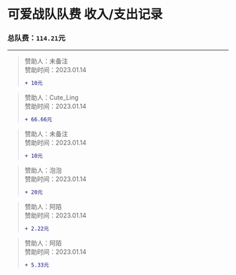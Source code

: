 # 可爱战队队费 收入/支出记录

### 总队费：`114.21`元
______
> 赞助人：未备注  
> 赞助时间：2023.01.14  
> ```diff
> + 10元
> ```

> 赞助人：Cute_Ling  
> 赞助时间：2023.01.14  
> ```diff
> + 66.66元
> ```

> 赞助人：未备注  
> 赞助时间：2023.01.14  
> ```diff
> + 10元
> ```

> 赞助人：泡泡  
> 赞助时间：2023.01.14  
> ```diff
> + 20元
> ```

> 赞助人：阿陌  
> 赞助时间：2023.01.14  
> ```diff
> + 2.22元
> ```

> 赞助人：阿陌  
> 赞助时间：2023.01.14  
> ```diff
> + 5.33元
> ```
